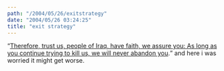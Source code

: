 ```yaml
---
path: "/2004/05/26/exitstrategy" 
date: "2004/05/26 03:24:25" 
title: "exit strategy" 
---
```

<p><q><a href="http://slate.msn.com/id/2100933/">Therefore, trust us, people of Iraq, have faith, we assure you: As long as you continue trying to kill us, we will never abandon you</a>.</q> and here i was worried it might get worse.</p>